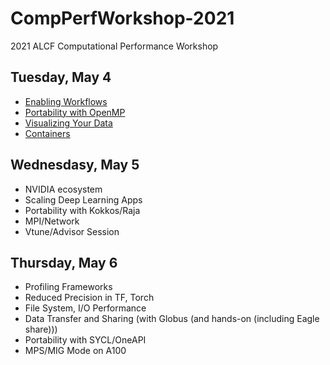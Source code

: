 # CompPerfWorkshop-2021
2021 ALCF Computational Performance Workshop

## Tuesday, May 4
- [Enabling Workflows](https://github.com/argonne-lcf/CompPerfWorkshop-2021/tree/main/00_workflows "Workflows")
- [Portability with OpenMP](https://github.com/argonne-lcf/CompPerfWorkshop-2021/tree/main/01_openmp "OpenMP")
- [Visualizing Your Data](https://github.com/argonne-lcf/CompPerfWorkshop-2021/tree/main/02_visualization "Visualization")
- [Containers](https://github.com/argonne-lcf/CompPerfWorkshop-2021/tree/main/03_containers "Containers")

## Wednesdasy, May 5
- NVIDIA ecosystem
- Scaling Deep Learning Apps
- Portability with Kokkos/Raja
- MPI/Network
- Vtune/Advisor Session

##  Thursday, May 6
- Profiling Frameworks
- Reduced Precision in TF, Torch
- File System,  I/O Performance
- Data Transfer and Sharing (with Globus (and hands-on (including Eagle share)))
- Portability with SYCL/OneAPI
- MPS/MIG Mode on A100

